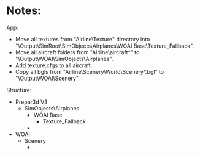 # Notes:

App:
  - Move all textures from "Airline\Texture" directory into
    "<ROOT>\Output\SimRoot\SimObjects\Airplanes\WOAI Base\Texture_Fallback".
  - Move all aircraft folders from "Airline\aircraft\*" to
    "<ROOT>\Output\WOAI\SimObjects\Airplanes\".
  - Add texture.cfgs to all aircraft.
  - Copy all bgls from "Airline\Scenery\World\Scenery\*.bgl" to
    "<ROOT>\Output\WOAI\Scenery\".

Structure:
  - Prepar3d V3
    - SimObjects\Airplanes
      - WOAI Base
        - Texture_Fallback
      - <WOAI Aircraft Folders>
  - WOAI
    - Scenery
      - <WOAI Traffic bgls>
